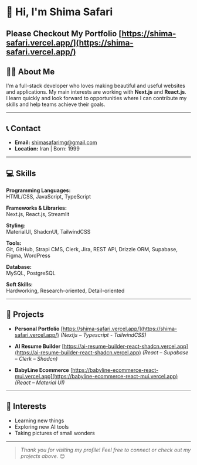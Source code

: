 # 👋 Hi, I'm Shima Safari
Please Checkout My Portfolio [https://shima-safari.vercel.app/](https://shima-safari.vercel.app/)
---

## 👩‍💻 About Me

I'm a full-stack developer who loves making beautiful and useful websites and applications. My main interests are working with **Next.js** and **React.js**.  
I learn quickly and look forward to opportunities where I can contribute my skills and help teams achieve their goals.

---
## 📞 Contact
- **Email:** shimasafarimg@gmail.com
- **Location:** Iran | Born: 1999
---

## 💻 Skills

**Programming Languages:**  
HTML/CSS, JavaScript, TypeScript

**Frameworks & Libraries:**  
Next.js, React.js, Streamlit

**Styling:**  
MaterialUI, ShadcnUI, TailwindCSS

**Tools:**  
Git, GitHub, Strapi CMS, Clerk, Jira, REST API, Drizzle ORM, Supabase, Figma, WordPress

**Database:**  
MySQL, PostgreSQL

**Soft Skills:**  
Hardworking, Research-oriented, Detail-oriented

---

## 🚀 Projects
- **Personal Portfolio**   [https://shima-safari.vercel.app/](https://shima-safari.vercel.app/)
 *(Nextjs – Typescript - TailwindCSS)*
  
- **AI Resume Builder**  [https://ai-resume-builder-react-shadcn.vercel.app](https://ai-resume-builder-react-shadcn.vercel.app)
  *(React – Supabase – Clerk – Shadcn)*
 

- **BabyLine Ecommerce**   [https://babyline-ecommerce-react-mui.vercel.app](https://babyline-ecommerce-react-mui.vercel.app)
  *(React – Material UI)*  
 
---

## 🌱 Interests

- Learning new things
- Exploring new AI tools
- Taking pictures of small wonders

---

> _Thank you for visiting my profile! Feel free to connect or check out my projects above._ 😊
